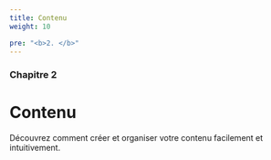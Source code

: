 ```yaml
---
title: Contenu
weight: 10

pre: "<b>2. </b>"
---
```


### Chapitre 2

# Contenu

Découvrez comment créer et organiser votre contenu facilement et intuitivement.
